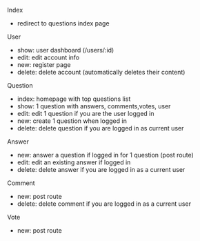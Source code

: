 Index
- redirect to questions index page

User
- show: user dashboard (/users/:id)
- edit: edit account info
- new: register page
- delete: delete account (automatically deletes their content)

Question
- index: homepage with top questions list
- show: 1 question with answers, comments,votes, user
- edit: edit 1 question if you are the user logged in
- new: create 1 question when logged in
- delete: delete question if you are logged in as current user

Answer
- new: answer a question if logged in for 1 question (post route)
- edit: edit an existing answer if logged in
- delete: delete answer if you are logged in as a current user

Comment
- new: post route
- delete: delete comment if you are logged in as a current user

Vote
- new: post route




